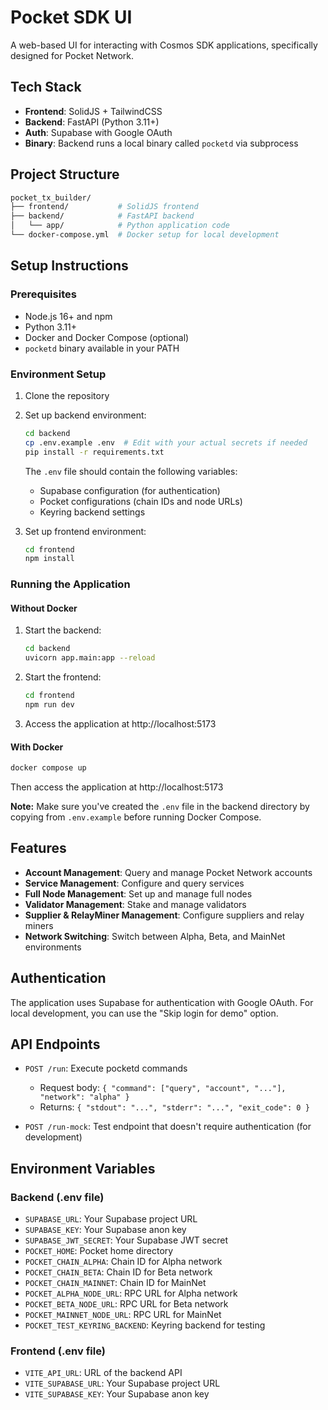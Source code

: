 # Pocket SDK UI

A web-based UI for interacting with Cosmos SDK applications, specifically designed for Pocket Network.

## Tech Stack

- **Frontend**: SolidJS + TailwindCSS
- **Backend**: FastAPI (Python 3.11+)
- **Auth**: Supabase with Google OAuth
- **Binary**: Backend runs a local binary called `pocketd` via subprocess

## Project Structure

```bash
pocket_tx_builder/
├── frontend/           # SolidJS frontend
├── backend/            # FastAPI backend
│   └── app/            # Python application code
└── docker-compose.yml  # Docker setup for local development
```

## Setup Instructions

### Prerequisites

- Node.js 16+ and npm
- Python 3.11+
- Docker and Docker Compose (optional)
- `pocketd` binary available in your PATH

### Environment Setup

1. Clone the repository
2. Set up backend environment:

   ```bash
   cd backend
   cp .env.example .env  # Edit with your actual secrets if needed
   pip install -r requirements.txt
   ```

   The `.env` file should contain the following variables:
   - Supabase configuration (for authentication)
   - Pocket configurations (chain IDs and node URLs)
   - Keyring backend settings

3. Set up frontend environment:

   ```bash
   cd frontend
   npm install
   ```

### Running the Application

#### Without Docker

1. Start the backend:

   ```bash
   cd backend
   uvicorn app.main:app --reload
   ```

2. Start the frontend:

   ```bash
   cd frontend
   npm run dev
   ```

3. Access the application at http://localhost:5173

#### With Docker

```bash
docker compose up
```

Then access the application at http://localhost:5173

**Note:** Make sure you've created the `.env` file in the backend directory by copying from `.env.example` before running Docker Compose.

## Features

- **Account Management**: Query and manage Pocket Network accounts
- **Service Management**: Configure and query services
- **Full Node Management**: Set up and manage full nodes
- **Validator Management**: Stake and manage validators
- **Supplier & RelayMiner Management**: Configure suppliers and relay miners
- **Network Switching**: Switch between Alpha, Beta, and MainNet environments

## Authentication

The application uses Supabase for authentication with Google OAuth. For local development, you can use the "Skip login for demo" option.

## API Endpoints

- `POST /run`: Execute pocketd commands

  - Request body: `{ "command": ["query", "account", "..."], "network": "alpha" }`
  - Returns: `{ "stdout": "...", "stderr": "...", "exit_code": 0 }`

- `POST /run-mock`: Test endpoint that doesn't require authentication (for development)

## Environment Variables

### Backend (.env file)

- `SUPABASE_URL`: Your Supabase project URL
- `SUPABASE_KEY`: Your Supabase anon key
- `SUPABASE_JWT_SECRET`: Your Supabase JWT secret
- `POCKET_HOME`: Pocket home directory
- `POCKET_CHAIN_ALPHA`: Chain ID for Alpha network
- `POCKET_CHAIN_BETA`: Chain ID for Beta network
- `POCKET_CHAIN_MAINNET`: Chain ID for MainNet
- `POCKET_ALPHA_NODE_URL`: RPC URL for Alpha network
- `POCKET_BETA_NODE_URL`: RPC URL for Beta network
- `POCKET_MAINNET_NODE_URL`: RPC URL for MainNet
- `POCKET_TEST_KEYRING_BACKEND`: Keyring backend for testing

### Frontend (.env file)

- `VITE_API_URL`: URL of the backend API
- `VITE_SUPABASE_URL`: Your Supabase project URL
- `VITE_SUPABASE_KEY`: Your Supabase anon key

